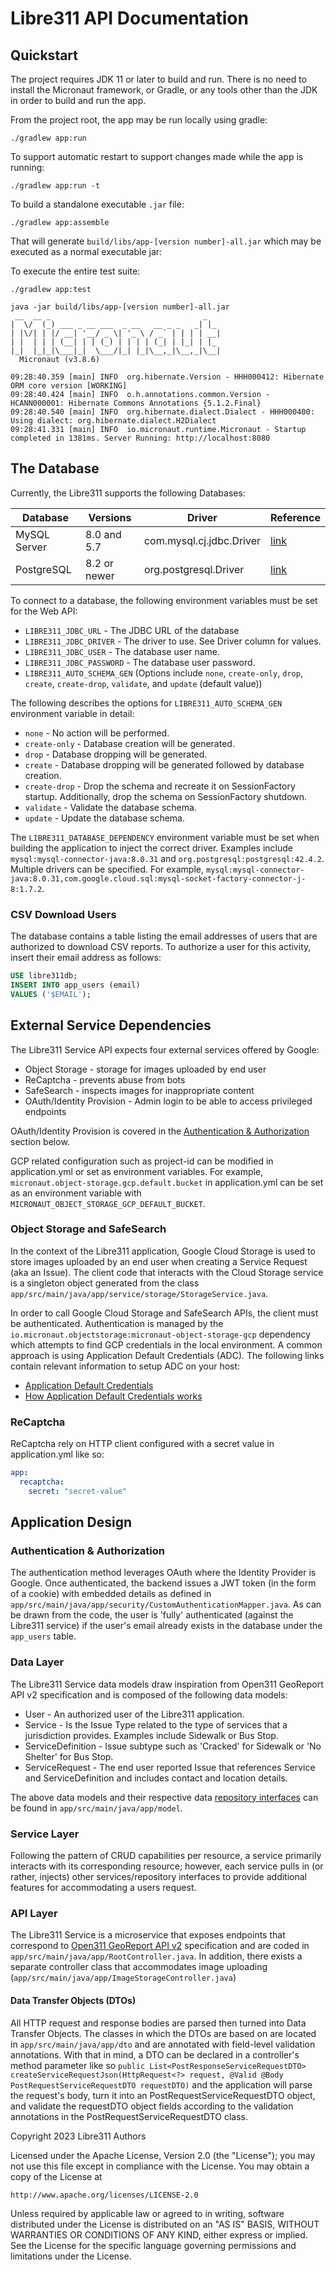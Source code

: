 # Libre311 API Documentation

## Quickstart
The project requires JDK 11 or later to build and run. There is no need to
install the Micronaut framework, or Gradle, or any tools other than the JDK in order to
build and run the app.

From the project root, the app may be run locally using gradle:

    ./gradlew app:run

To support automatic restart to support changes made while the app is running:

    ./gradlew app:run -t

To build a standalone executable `.jar` file:

    ./gradlew app:assemble

That will generate `build/libs/app-[version number]-all.jar` which may be executed as a normal executable jar:

To execute the entire test suite:

    ./gradlew app:test

```
java -jar build/libs/app-[version number]-all.jar
 __  __ _                                  _   
|  \/  (_) ___ _ __ ___  _ __   __ _ _   _| |_ 
| |\/| | |/ __| '__/ _ \| '_ \ / _` | | | | __|
| |  | | | (__| | | (_) | | | | (_| | |_| | |_ 
|_|  |_|_|\___|_|  \___/|_| |_|\__,_|\__,_|\__|
  Micronaut (v3.8.6)

09:28:40.359 [main] INFO  org.hibernate.Version - HHH000412: Hibernate ORM core version [WORKING]
09:28:40.424 [main] INFO  o.h.annotations.common.Version - HCANN000001: Hibernate Commons Annotations {5.1.2.Final}
09:28:40.540 [main] INFO  org.hibernate.dialect.Dialect - HHH000400: Using dialect: org.hibernate.dialect.H2Dialect
09:28:41.331 [main] INFO  io.micronaut.runtime.Micronaut - Startup completed in 1381ms. Server Running: http://localhost:8080

```

## The Database

Currently, the Libre311 supports the following Databases:

| Database     | Versions     | Driver                   | Reference                                                                                                                 |
|--------------|--------------|--------------------------|---------------------------------------------------------------------------------------------------------------------------|
| MySQL Server | 8.0 and 5.7  | com.mysql.cj.jdbc.Driver | [link](https://dev.mysql.com/doc/connector-j/8.0/en/connector-j-versions.html)                                            |
| PostgreSQL   | 8.2 or newer | org.postgresql.Driver    | [link](https://jdbc.postgresql.org/documentation/#:~:text=The%20current%20version%20of%20the,(JDBC%204.2)%20and%20above.) |

To connect to a database, the following environment variables must be set for the Web API:

- `LIBRE311_JDBC_URL` - The JDBC URL of the database
- `LIBRE311_JDBC_DRIVER` - The driver to use. See Driver column for values.
- `LIBRE311_JDBC_USER` - The database user name.
- `LIBRE311_JDBC_PASSWORD` - The database user password.
- `LIBRE311_AUTO_SCHEMA_GEN` (Options include `none`, `create-only`, `drop`, `create`, `create-drop`, `validate`, and `update` (default value))

The following describes the options for `LIBRE311_AUTO_SCHEMA_GEN` environment variable in detail:

- `none` - No action will be performed.
- `create-only` - Database creation will be generated.
- `drop` - Database dropping will be generated.
- `create` - Database dropping will be generated followed by database creation.
- `create-drop` - Drop the schema and recreate it on SessionFactory startup.
  Additionally, drop the schema on SessionFactory shutdown.
- `validate` - Validate the database schema.
- `update` - Update the database schema.

The `LIBRE311_DATABASE_DEPENDENCY` environment variable must be set when building
the application to inject the correct driver.
Examples include `mysql:mysql-connector-java:8.0.31` and `org.postgresql:postgresql:42.4.2`.
Multiple drivers can be specified.
For example, `mysql:mysql-connector-java:8.0.31,com.google.cloud.sql:mysql-socket-factory-connector-j-8:1.7.2`.

### CSV Download Users

The database contains a table listing the email addresses of users that are authorized to download CSV reports.
To authorize a user for this activity, insert their email address as follows:

```sql
USE libre311db;
INSERT INTO app_users (email)
VALUES ('$EMAIL');
```

## External Service Dependencies
The Libre311 Service API expects four external services offered by Google:

* Object Storage - storage for images uploaded by end user
* ReCaptcha - prevents abuse from bots
* SafeSearch - inspects images for inappropriate content
* OAuth/Identity Provision - Admin login to be able to access privileged endpoints

OAuth/Identity Provision is covered in the [Authentication & Authorization](#authentication--authorization) section below.

GCP related configuration such as project-id can be modified in application.yml or set as environment variables.
For example, `micronaut.object-storage.gcp.default.bucket` in application.yml can be set as an environment variable
with `MICRONAUT_OBJECT_STORAGE_GCP_DEFAULT_BUCKET`.


### Object Storage and SafeSearch
In the context of the Libre311 application, Google Cloud Storage is used to store images uploaded by an end user when 
creating a Service Request (aka an Issue).
The client code that interacts with the Cloud Storage service is a singleton object generated from the class
`app/src/main/java/app/service/storage/StorageService.java`.

In order to call Google Cloud Storage and SafeSearch APIs, the client must be authenticated.
Authentication is managed by the `io.micronaut.objectstorage:micronaut-object-storage-gcp`
dependency which attempts to find GCP credentials in the local environment.
A common approach is using Application Default Credentials (ADC). The following links
contain relevant information to setup ADC on your host:

* [Application Default Credentials](https://cloud.google.com/docs/authentication/#adc)
* [How Application Default Credentials works](https://cloud.google.com/docs/authentication/application-default-credentials)

### ReCaptcha
ReCaptcha rely on HTTP client configured with a secret value in application.yml like so:
```yaml
app:
  recaptcha:
    secret: "secret-value"
```

## Application Design

### Authentication & Authorization
The authentication method leverages OAuth where the Identity Provider is Google. Once authenticated, the
backend issues a JWT token (in the form of a cookie) with embedded details as defined in
`app/src/main/java/app/security/CustomAuthenticationMapper.java`.
As can be drawn from the code, the user is 'fully' authenticated (against the Libre311 service) if the user's email already
exists in the database under the `app_users` table.

### Data Layer
The Libre311 Service data models draw inspiration from Open311 GeoReport API v2 specification and is composed of the 
following data models:

* User - An authorized user of the Libre311 application.
* Service - Is the Issue Type related to the type of services that a jurisdiction provides. Examples include Sidewalk or Bus Stop. 
* ServiceDefinition - Issue subtype such as 'Cracked' for Sidewalk or 'No Shelter' for Bus Stop.
* ServiceRequest - The end user reported Issue that references Service and ServiceDefinition and includes contact and 
location details. 

The above data models and their respective data
[repository interfaces](https://micronaut-projects.github.io/micronaut-data/latest/guide/#repositories)
can be found in `app/src/main/java/app/model`.

### Service Layer
Following the pattern of CRUD capabilities per resource, a service primarily interacts with its corresponding resource;
however, each service pulls in (or rather, injects) other services/repository interfaces to provide additional features
for accommodating a users request.

### API Layer
The Libre311 Service is a microservice that exposes endpoints that correspond to 
[Open311 GeoReport API v2](http://wiki.open311.org/GeoReport_v2/) specification and are coded in `app/src/main/java/app/RootController.java`.
In addition, there exists a separate controller class that accommodates image uploading (`app/src/main/java/app/ImageStorageController.java`)

#### Data Transfer Objects (DTOs)
All HTTP request and response bodies are parsed then turned into Data Transfer Objects. The classes in which the DTOs
are based on are located in `app/src/main/java/app/dto` and are annotated with field-level validation annotations. 
With that in mind, a DTO can be declared in a controller's method parameter like so 
`public List<PostResponseServiceRequestDTO> createServiceRequestJson(HttpRequest<?> request, @Valid @Body PostRequestServiceRequestDTO requestDTO)`
and the application will parse the request's body, turn it into an PostRequestServiceRequestDTO object, and validate the requestDTO object
fields according to the validation annotations in the PostRequestServiceRequestDTO class.

Copyright 2023 Libre311 Authors

Licensed under the Apache License, Version 2.0 (the "License");
you may not use this file except in compliance with the License.
You may obtain a copy of the License at

    http://www.apache.org/licenses/LICENSE-2.0

Unless required by applicable law or agreed to in writing, software
distributed under the License is distributed on an "AS IS" BASIS,
WITHOUT WARRANTIES OR CONDITIONS OF ANY KIND, either express or implied.
See the License for the specific language governing permissions and
limitations under the License.
